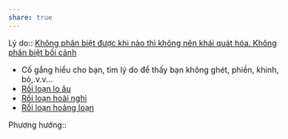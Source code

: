 ```yaml
---
share: true
---
```

Lý do:: [Không phân biệt được khi nào thì không nên khái quát hóa. Không phân biệt bối cảnh](../../Quan%20%C4%91i%E1%BB%83m,%20th%C3%A1i%20%C4%91%E1%BB%99,%20nguy%C3%AAn%20t%E1%BA%AFc%20s%E1%BB%91ng,%20%C4%91i%E1%BB%81u%20m%C3%ACnh%20th%E1%BA%A5y%20ho%E1%BA%B7c%20c%E1%BA%A3m%20nh%E1%BA%ADn/Kh%C3%B4ng%20ph%C3%A2n%20bi%E1%BB%87t%20%C4%91%C6%B0%E1%BB%A3c%20khi%20n%C3%A0o%20th%C3%AC%20kh%C3%B4ng%20n%C3%AAn%20kh%C3%A1i%20qu%C3%A1t%20h%C3%B3a.%20Kh%C3%B4ng%20ph%C3%A2n%20bi%E1%BB%87t%20b%E1%BB%91i%20c%E1%BA%A3nh.md)
- Cố gắng hiểu cho bạn, tìm lý do để thấy bạn không ghét, phiền, khinh, bỏ,.v.v...
- [Rối loạn lo âu](../../Kh%C3%B3%20kh%C4%83n/T%C3%A2m%20l%C3%BD/R%E1%BB%91i%20lo%E1%BA%A1n%20lo%20%C3%A2u.md)
- [Rối loạn hoài nghi](../../Kh%C3%B3%20kh%C4%83n/T%C3%A2m%20l%C3%BD/R%E1%BB%91i%20lo%E1%BA%A1n%20ho%C3%A0i%20nghi.md)
- [Rối loạn hoảng loạn](../../Kh%C3%B3%20kh%C4%83n/T%C3%A2m%20l%C3%BD/R%E1%BB%91i%20lo%E1%BA%A1n%20ho%E1%BA%A3ng%20lo%E1%BA%A1n.md)

Phương hướng::
